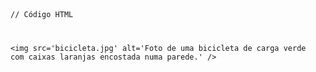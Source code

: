 <Code language='html'>

// Código HTML

&lt;img
    src='bicicleta.jpg'
    alt='Foto de uma bicicleta de carga verde com caixas laranjas encostada numa parede.'
/&gt;
</Code>
